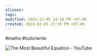 ```yaml
---
aliases: 
tags: 
modified: 2024-12-05 14:10 PM +07:00
created: 2024-02-05 21:19 PM +07:00
---
```

#maths #todo/write

![The Most Beautiful Equation - YouTube](https://youtu.be/ppRgvfIJsgU?si=rYG7v9h2wwjcou9d)